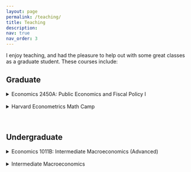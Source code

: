 ```yaml
---
layout: page
permalink: /teaching/
title: Teaching
description:  
nav: true
nav_order: 3
---
```


I enjoy teaching, and had the pleasure to help out with some great classes as a graduate student. These courses include:

## Graduate


<details markdown=block> <summary markdown=span>Economics 2450A: Public Economics and Fiscal Policy I </summary>
  
  - Fall 2022 (with [Stefanie Stantcheva](https://scholar.harvard.edu/stantcheva/home)): [section materials](https://www.mdroste.com/ec2450a), [evaluations](https://mdroste.com/files/evaluations_ec2450a_fall2022.pdf)
</details><br>

<details markdown=block>
<summary markdown=span>Harvard Econometrics Math Camp</summary>
  
  - Summer 2020 and 2021: [GitHub Repository](http://www.github.com/mdroste/metrics-mathcamp-2021)
</details><br><br>


## Undergraduate

<details markdown=block>
<summary markdown=span> Economics 1011B: Intermediate Macroeconomics (Advanced)</summary>
  
  - Spring 2023 (with [Ludwig Straub](https://scholar.harvard.edu/straub/home) and [Gabriel Chodorow-Reich](https://scholar.harvard.edu/chodorow-reich/home)): [section materials](https://www.mdroste.com/ec1011b), [evaluations](https://mdroste.com/files/evaluations_ec1011b_spring2023.pdf)
  - Spring 2022 (with [Paul Willen](https://www.bostonfed.org/people/bank/paul-willen.aspx)): [evaluations](https://mdroste.com/files/evaluations_ec1011b_spring2022.pdf)
  - Spring 2021 (with [Gabriel Chodorow-Reich](https://scholar.harvard.edu/chodorow-reich/home)): [evaluations](https://mdroste.com/files/evaluations_ec1011b_spring2021.pdf)
</details><br>

<details markdown=block>
<summary markdown=span> Intermediate Macroeconomics</summary>
  
  - Fall 2020 (with [Thomas Baranga](https://economics.harvard.edu/people/thomas-baranga)): [evaluations](https://mdroste.com/files/evaluations_ec1010b_fall2020.pdf)
</details><br><br>

